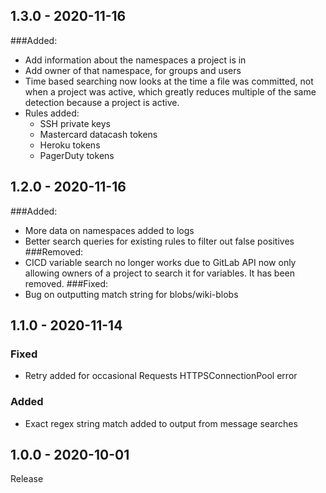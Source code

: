 ## 1.3.0 - 2020-11-16
###Added:
- Add information about the namespaces a project is in
- Add owner of that namespace, for groups and users
- Time based searching now looks at the time a file was committed, not when a project was active, which greatly reduces multiple of the same detection because a project is active.
- Rules added:
    - SSH private keys 
    - Mastercard datacash tokens
    - Heroku tokens
    - PagerDuty tokens
## 1.2.0 - 2020-11-16
###Added:
- More data on namespaces added to logs
- Better search queries for existing rules to filter out false positives
###Removed:
- CICD variable search no longer works due to GitLab API now only allowing owners of a project to search it for variables. It has been removed.
###Fixed:
- Bug on outputting match string for blobs/wiki-blobs

## 1.1.0 - 2020-11-14
### Fixed
- Retry added for occasional Requests HTTPSConnectionPool error
### Added
- Exact regex string match added to output from message searches

## 1.0.0 - 2020-10-01
Release

